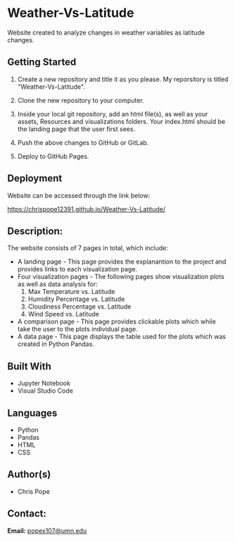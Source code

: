 # Weather-Vs-Latitude
Website created to analyze changes in weather variables as latitude changes.

## Getting Started

1. Create a new repository and title it as you please. My reporsitory is titled "Weather-Vs-Latitude".


2. Clone the new repository to your computer.


3. Inside your local git repository, add an html file(s), as well as your assets, Resources and visualizations folders. Your index.html should be the landing page that the user first sees.


4. Push the above changes to GitHub or GitLab.


5. Deploy to GitHub Pages.

## Deployment

Website can be accessed through the link below:

https://chrispope12391.github.io/Weather-Vs-Latitude/

## Description:
The website consists of 7 pages in total, which include:

* A landing page - This page provides the explanantion to the project and provides links to each visualization page.
* Four visualization pages - The following pages show visualization plots as well as data analysis for:
    1. Max Temperature vs. Latitude
    1. Humidity Percentage vs. Latitude
    1. Cloudiness Percentage vs. Latitude
    1. Wind Speed vs. Latitude
* A comparison page - This page provides clickable plots which while take the user to the plots individual page.
* A data page - This page displays the table used for the plots which was created in Python Pandas.

## Built With

* Jupyter Notebook
* Visual Studio Code

## Languages

* Python
* Pandas
* HTML
* CSS

## Author(s)

* Chris Pope

## Contact:

__Email:__ popex107@umn.edu